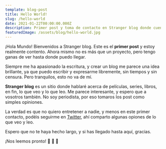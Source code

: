 ```yaml
---
template: blog-post
title: Hello World!
slug: /hello-world
date: 2021-01-22T00:00:00.000Z
description: Primer post y toma de contacto en Stranger blog donde cuento quién soy, lo que hago y lo que vas a encontrar aquí.
featuredImage: /assets/blog/hello-world.jpg
---
```

¡Hola Mundo! Bienvenidos a Stranger blog. Este es el **primer post** y estoy realmente contento. Ahora mismo no es más que un proyecto, pero tengo ganas de ver hasta donde puedo llegar. 

Siempre me ha apasionado la escritura, y crear un blog me parece una idea brillante, ya que puedo escribir y expresarme libremente, sin tiempos y sin censura. Pero tranquilos, esto no va de mí.

**Stranger blog** es un sitio donde hablaré acerca de películas, series, libros, en fin, lo que veo y lo que leo. Me parece interesante, y espero que a vosotros también. No soy periodista, por eso tomaros los post como simples opiniones.

La verdad es que no quiero entretener a nadie, y menos en este primer contacto, podéis seguirme en [Twitter](https://twitter.com/gomezramon_), ahí comparto algunas opiones de lo que veo y leo.

Espero que no te haya hecho largo, y si has llegado hasta aquí, gracias.

¡Nos leemos pronto! 👾 👾 👾